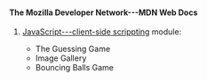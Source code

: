 
#### The Mozilla Developer Network---MDN Web Docs

 
 1. [JavaScript---client-side scrippting](https://developer.mozilla.org/en-US/docs/Learn/JavaScript) module: 
 
 	- The Guessing Game
 	- Image Gallery 
 	- Bouncing Balls  Game  

